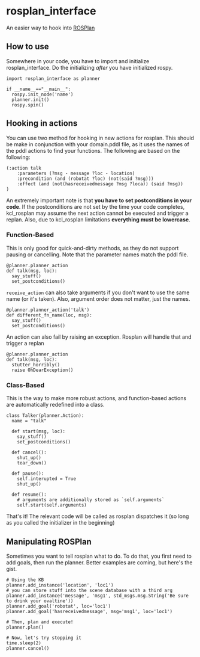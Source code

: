 # rosplan_interface
An easier way to hook into [ROSPlan](https://github.com/KCL-Planning/ROSPlan)


## How to use
Somewhere in your code, you have to import and initialize rosplan_interface. Do the initializing *after* you have initialized rospy.
```
import rosplan_interface as planner

if __name__=="__main__":
  rospy.init_node('name')
  planner.init()
  rospy.spin()
```

## Hooking in actions

You can use two method for hooking in new actions for rosplan. This should be make in conjunction with your domain.pddl file, as it uses the names of the pddl actions to find your functions. The following are based on the following:

```
(:action talk
    :parameters (?msg - message ?loc - location)
    :precondition (and (robotat ?loc) (not(said ?msg)))
    :effect (and (not(hasreceivedmessage ?msg ?loca)) (said ?msg))
)
```

An extremely important note is that **you have to set postconditions in your code**. If the postconditions are not set by the time your code completes, kcl_rosplan may assume the next action cannot be executed and trigger a replan. Also, due to kcl_rosplan limitations **everything must be lowercase**. 


### Function-Based

This is only good for quick-and-dirty methods, as they do not support pausing or cancelling. Note that the parameter names match the pddl file.

```
@planner.planner_action
def talk(msg, loc):
  say_stuff()
  set_postconditions()
```

`receive_action` can also take arguments if you don't want to use the same name (or it's taken). Also, argument order does not matter, just the names.

```
@planner.planner_action('talk')
def different_fn_name(loc, msg):
  say_stuff()
  set_postconditions()
```

An action can also fail by raising an exception. Rosplan will handle that and trigger a replan
```
@planner.planner_action
def talk(msg, loc):
  stutter_horribly()
  raise OhDearException()
```



### Class-Based

This is the way to make more robust actions, and function-based actions are automatically redefined into a class.

```
class Talker(planner.Action):
  name = "talk"
  
  def start(msg, loc):
    say_stuff()
    set_postconditions()
    
  def cancel():
    shut_up()
    tear_down()
    
  def pause():
    self.interupted = True
    shut_up()
    
  def resume():
    # arguments are additionally stored as `self.arguments`
    self.start(self.arguments)
```

That's it! The relevant code will be called as rosplan dispatches it (so long as you called the initializer in the beginning)

## Manipulating ROSPlan

Sometimes you want to tell rosplan what to do. To do that, you first need to add goals, then run the planner. Better examples are coming, but here's the gist.

```
# Using the KB
planner.add_instance('location', 'loc1')
# you can store stuff into the scene database with a third arg
planner.add_instance('message', 'msg1', std_msgs.msg.String('Be sure to drink your ovaltine'))
planner.add_goal('robotat', loc='loc1')
planner.add_goal('hasreceivedmessage', msg='msg1', loc='loc1')

# Then, plan and execute!
planner.plan()

# Now, let's try stopping it
time.sleep(2)
planner.cancel()
```
